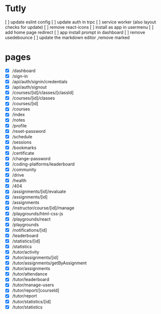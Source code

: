 # Tutly

[ ] update eslint config
[ ] update auth in trpc
[ ] service worker (also layout checks for update)
[ ] remove react-icons
[ ] install as app in usermenu
[ ] add home page redirect
[ ] app install prompt in dashboard
[ ] remove usedebounce
[ ] update the markdown editor ,remove marked

# pages

- [x] /dashboard
- [x] /sign-in
- [x] /api/auth/signin/credentials
- [x] /api/auth/signout
- [x] /courses/[id]/classes/[classId]
- [x] /courses/[id]/classes
- [x] /courses/[id]
- [x] /courses
- [x] /index
- [x] /notes
- [x] /profile
- [x] /reset-password
- [x] /schedule
- [x] /sessions
- [x] /bookmarks
- [x] /certificate
- [x] /change-password
- [x] /coding-platforms/leaderboard
- [x] /community
- [x] /drive
- [x] /health
- [x] /404
- [x] /assignments/[id]/evaluate
- [x] /assignments/[id]
- [x] /assignments
- [x] /instructor/course/[id]/manage
- [x] /playgrounds/html-css-js
- [x] /playgrounds/react
- [x] /playgrounds
- [x] /notifications/[id]
- [x] /leaderboard
- [x] /statistics/[id]
- [x] /statistics
- [x] /tutor/activity
- [x] /tutor/assignments/[id]
- [x] /tutor/assignments/getByAssignment
- [x] /tutor/assignments
- [x] /tutor/attendance
- [x] /tutor/leaderboard
- [x] /tutor/manage-users
- [x] /tutor/report/[courseId]
- [x] /tutor/report
- [x] /tutor/statistics/[id]
- [x] /tutor/statistics